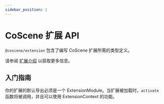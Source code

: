 ```yaml
---
sidebar_position: 1
---
```


# CoScene 扩展 API

`@coscene/extension` 包含了编写 CoScene 扩展所需的类型定义。

请参阅 [扩展介绍](../introduction) 以获取更多信息。

## 入门指南

你的扩展的默认导出必须是一个 ExtensionModule。当扩展被加载时，`activate` 函数将被调用，并且可以使用 ExtensionContext 的功能。

